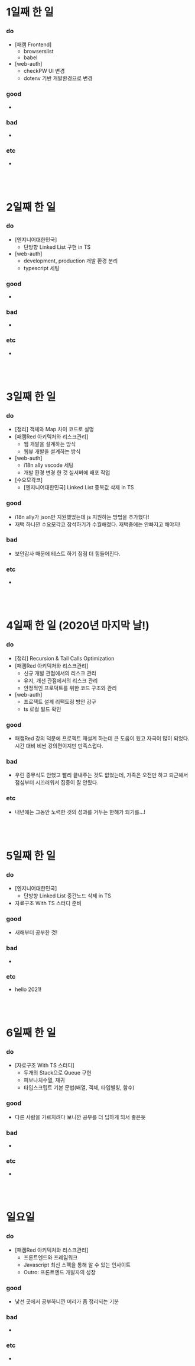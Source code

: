 # 1일째 한 일 
### do
- [패캠 Frontend] 
  - browserslist
  - babel
- [web-auth] 
  - checkPW UI 변경
  - dotenv 기반 개발환경으로 변경

### good
- 

### bad
- 

### etc
- 

<br /><br />

# 2일째 한 일 
### do
- [엔지니어대한민국]
  - 단방향 Linked List 구현 in TS
- [web-auth] 
  - development, production 개발 환경 분리
  - typescript 세팅

### good
-

### bad
-

### etc
-

<br /><br />

# 3일째 한 일 
### do
- [정리] 객체와 Map 차이 코드로 설명
- [패캠Red 아키텍처와 리스크관리]
  - 웹 개발을 설계하는 방식
  - 웹뷰 개발을 설계하는 방식
- [web-auth]
  - i18n ally vscode 세팅
  - 개발 환경 변경 한 것 실서버에 배포 작업
- [수요모각코]
  - [엔지니어대한민국] Linked List 중복값 삭제 in TS

### good
- i18n ally가 json만 지원했었는데 js 지원하는 방법을 추가했다!
- 재택 하니깐 수요모각코 참석하기가 수월해졌다. 재택중에는 안빠지고 해야지!

### bad
- 보안감사 때문에 테스트 하기 점점 더 힘들어진다.

### etc
-

<br /><br />

# 4일째 한 일 (2020년 마지막 날!)
### do
- [정리] Recursion & Tail Calls Optimization
- [패캠Red 아키텍처와 리스크관리]
  - 신규 개발 관점에서의 리스크 관리
  - 유지, 개선 관점에서의 리스크 관리
  - 안정적인 프로덕트를 위한 코드 구조와 관리
- [web-auth]
  - 프로젝트 설계 리팩토링 방안 강구
  - ts 로컬 빌드 확인

### good
- 패캠Red 강의 덕분에 프로젝트 재설계 하는데 큰 도움이 됬고 자극이 많이 되었다. 시간 대비 비싼 강의편이지만 만족스럽다.

### bad
- 우린 종무식도 안했고 빨리 끝내주는 것도 없었는데, 가족은 오전만 하고 퇴근해서 점심부터 시끄러워서 집중이 잘 안됬다.

### etc
- 내년에는 그동안 노력한 것의 성과를 거두는 한해가 되기를...!

<br /><br />

# 5일째 한 일
### do
- [엔지니어대한민국]
  - 단방향 Linked List 중간노드 삭제 in TS
- 자료구조 With TS 스터디 준비

### good
- 새해부터 공부한 것!

### bad
-

### etc
- hello 2021!

<br /><br />

# 6일째 한 일 
### do
- [자료구조 With TS 스터디]
  - 두개의 Stack으로 Queue 구현
  - 피보나치수열, 재귀
  - 타입스크립트 기본 문법(배열, 객체, 타입별칭, 함수)

### good
- 다른 사람을 가르치려다 보니깐 공부를 더 딥하게 되서 좋은듯
 
### bad
-

### etc
-

<br /><br />

# 일요일
### do
- [패캠Red 아키텍처와 리스크관리]
  - 프론트엔드와 프레임워크
  - Javascript 최신 스펙을 통해 알 수 있는 인사이트
  - Outro: 프론트엔드 개발자의 성장
### good
- 낯선 곳에서 공부하니깐 머리가 좀 정리되는 기분

### bad
- 

### etc
-

<br /><br />
